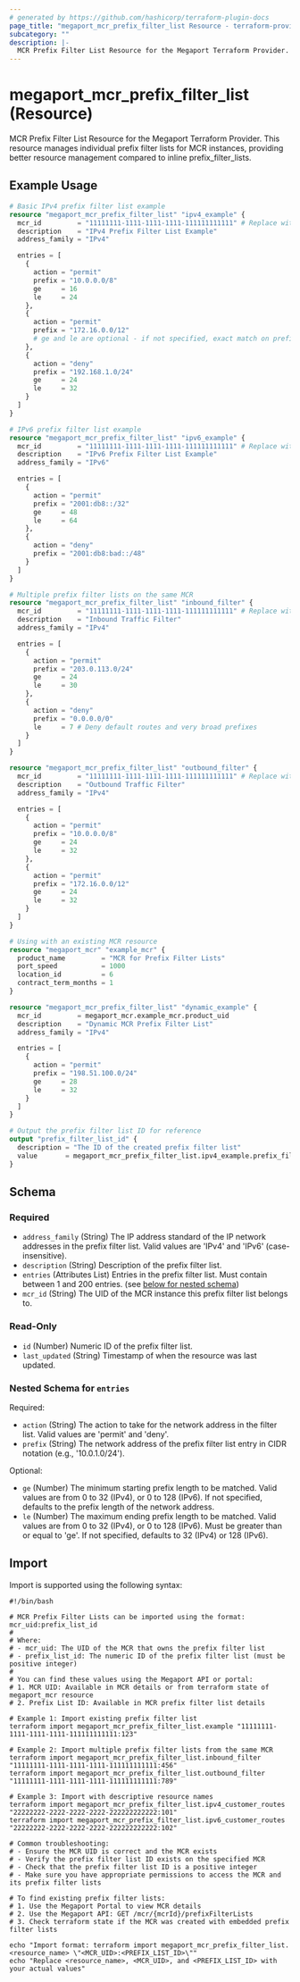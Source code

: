 ```yaml
---
# generated by https://github.com/hashicorp/terraform-plugin-docs
page_title: "megaport_mcr_prefix_filter_list Resource - terraform-provider-megaport"
subcategory: ""
description: |-
  MCR Prefix Filter List Resource for the Megaport Terraform Provider. This resource manages individual prefix filter lists for MCR instances, providing better resource management compared to inline prefix_filter_lists.
---
```


# megaport_mcr_prefix_filter_list (Resource)

MCR Prefix Filter List Resource for the Megaport Terraform Provider. This resource manages individual prefix filter lists for MCR instances, providing better resource management compared to inline prefix_filter_lists.

## Example Usage

```terraform
# Basic IPv4 prefix filter list example
resource "megaport_mcr_prefix_filter_list" "ipv4_example" {
  mcr_id         = "11111111-1111-1111-1111-111111111111" # Replace with your MCR UID
  description    = "IPv4 Prefix Filter List Example"
  address_family = "IPv4"

  entries = [
    {
      action = "permit"
      prefix = "10.0.0.0/8"
      ge     = 16
      le     = 24
    },
    {
      action = "permit"
      prefix = "172.16.0.0/12"
      # ge and le are optional - if not specified, exact match on prefix length
    },
    {
      action = "deny"
      prefix = "192.168.1.0/24"
      ge     = 24
      le     = 32
    }
  ]
}

# IPv6 prefix filter list example
resource "megaport_mcr_prefix_filter_list" "ipv6_example" {
  mcr_id         = "11111111-1111-1111-1111-111111111111" # Replace with your MCR UID
  description    = "IPv6 Prefix Filter List Example"
  address_family = "IPv6"

  entries = [
    {
      action = "permit"
      prefix = "2001:db8::/32"
      ge     = 48
      le     = 64
    },
    {
      action = "deny"
      prefix = "2001:db8:bad::/48"
    }
  ]
}

# Multiple prefix filter lists on the same MCR
resource "megaport_mcr_prefix_filter_list" "inbound_filter" {
  mcr_id         = "11111111-1111-1111-1111-111111111111" # Replace with your MCR UID
  description    = "Inbound Traffic Filter"
  address_family = "IPv4"

  entries = [
    {
      action = "permit"
      prefix = "203.0.113.0/24"
      ge     = 24
      le     = 30
    },
    {
      action = "deny"
      prefix = "0.0.0.0/0"
      le     = 7 # Deny default routes and very broad prefixes
    }
  ]
}

resource "megaport_mcr_prefix_filter_list" "outbound_filter" {
  mcr_id         = "11111111-1111-1111-1111-111111111111" # Replace with your MCR UID
  description    = "Outbound Traffic Filter"
  address_family = "IPv4"

  entries = [
    {
      action = "permit"
      prefix = "10.0.0.0/8"
      ge     = 24
      le     = 32
    },
    {
      action = "permit"
      prefix = "172.16.0.0/12"
      ge     = 24
      le     = 32
    }
  ]
}

# Using with an existing MCR resource
resource "megaport_mcr" "example_mcr" {
  product_name         = "MCR for Prefix Filter Lists"
  port_speed           = 1000
  location_id          = 6
  contract_term_months = 1
}

resource "megaport_mcr_prefix_filter_list" "dynamic_example" {
  mcr_id         = megaport_mcr.example_mcr.product_uid
  description    = "Dynamic MCR Prefix Filter List"
  address_family = "IPv4"

  entries = [
    {
      action = "permit"
      prefix = "198.51.100.0/24"
      ge     = 28
      le     = 32
    }
  ]
}

# Output the prefix filter list ID for reference
output "prefix_filter_list_id" {
  description = "The ID of the created prefix filter list"
  value       = megaport_mcr_prefix_filter_list.ipv4_example.prefix_filter_list_id
}
```

<!-- schema generated by tfplugindocs -->
## Schema

### Required

- `address_family` (String) The IP address standard of the IP network addresses in the prefix filter list. Valid values are 'IPv4' and 'IPv6' (case-insensitive).
- `description` (String) Description of the prefix filter list.
- `entries` (Attributes List) Entries in the prefix filter list. Must contain between 1 and 200 entries. (see [below for nested schema](#nestedatt--entries))
- `mcr_id` (String) The UID of the MCR instance this prefix filter list belongs to.

### Read-Only

- `id` (Number) Numeric ID of the prefix filter list.
- `last_updated` (String) Timestamp of when the resource was last updated.

<a id="nestedatt--entries"></a>
### Nested Schema for `entries`

Required:

- `action` (String) The action to take for the network address in the filter list. Valid values are 'permit' and 'deny'.
- `prefix` (String) The network address of the prefix filter list entry in CIDR notation (e.g., '10.0.1.0/24').

Optional:

- `ge` (Number) The minimum starting prefix length to be matched. Valid values are from 0 to 32 (IPv4), or 0 to 128 (IPv6). If not specified, defaults to the prefix length of the network address.
- `le` (Number) The maximum ending prefix length to be matched. Valid values are from 0 to 32 (IPv4), or 0 to 128 (IPv6). Must be greater than or equal to 'ge'. If not specified, defaults to 32 (IPv4) or 128 (IPv6).

## Import

Import is supported using the following syntax:

```shell
#!/bin/bash

# MCR Prefix Filter Lists can be imported using the format: mcr_uid:prefix_list_id
#
# Where:
# - mcr_uid: The UID of the MCR that owns the prefix filter list
# - prefix_list_id: The numeric ID of the prefix filter list (must be positive integer)
#
# You can find these values using the Megaport API or portal:
# 1. MCR UID: Available in MCR details or from terraform state of megaport_mcr resource
# 2. Prefix List ID: Available in MCR prefix filter list details

# Example 1: Import existing prefix filter list
terraform import megaport_mcr_prefix_filter_list.example "11111111-1111-1111-1111-111111111111:123"

# Example 2: Import multiple prefix filter lists from the same MCR
terraform import megaport_mcr_prefix_filter_list.inbound_filter "11111111-1111-1111-1111-111111111111:456"
terraform import megaport_mcr_prefix_filter_list.outbound_filter "11111111-1111-1111-1111-111111111111:789"

# Example 3: Import with descriptive resource names
terraform import megaport_mcr_prefix_filter_list.ipv4_customer_routes "22222222-2222-2222-2222-222222222222:101"
terraform import megaport_mcr_prefix_filter_list.ipv6_customer_routes "22222222-2222-2222-2222-222222222222:102"

# Common troubleshooting:
# - Ensure the MCR UID is correct and the MCR exists
# - Verify the prefix filter list ID exists on the specified MCR
# - Check that the prefix filter list ID is a positive integer
# - Make sure you have appropriate permissions to access the MCR and its prefix filter lists

# To find existing prefix filter lists:
# 1. Use the Megaport Portal to view MCR details
# 2. Use the Megaport API: GET /mcr/{mcrId}/prefixFilterLists
# 3. Check terraform state if the MCR was created with embedded prefix filter lists

echo "Import format: terraform import megaport_mcr_prefix_filter_list.<resource_name> \"<MCR_UID>:<PREFIX_LIST_ID>\""
echo "Replace <resource_name>, <MCR_UID>, and <PREFIX_LIST_ID> with your actual values"
```
